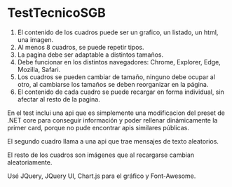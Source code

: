 # TestTecnicoSGB

1. El contenido de los cuadros puede ser un grafico, un listado, un html, una imagen.
2. Al menos 8 cuadros, se puede repetir tipos.
3. La pagina debe ser adaptable a distintos tamaños.
4. Debe funcionar en los distintos navegadores: Chrome, Explorer, Edge, Mozilla, Safari.
5. Los cuadros se pueden cambiar de tamaño, ninguno debe ocupar al otro, al cambiarse los tamaños se deben reorganizar en la página.
6. El contenido de cada cuadro se puede recargar en forma individual, sin afectar al resto de la pagina.


En el test inclui una api que es simplemente una modificacion del preset de .NET core para conseguir información y poder rellenar dinámicamente la primer card, porque no pude encontrar apis similares públicas.

El segundo cuadro llama a una api que trae mensajes de texto aleatorios.

El resto de los cuadros son imágenes que al recargarse cambian aleatoriamente.

Usé JQuery, JQuery UI, Chart.js para el gráfico y Font-Awesome.
